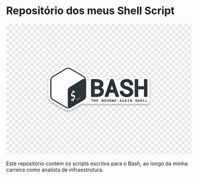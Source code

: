 # Repositório dos meus Shell Script	

![Alt text](./bashImage.png)

Este repositório contém os scripts escritos para o Bash, ao longo da minha carreira como analista de infraestrutura.
